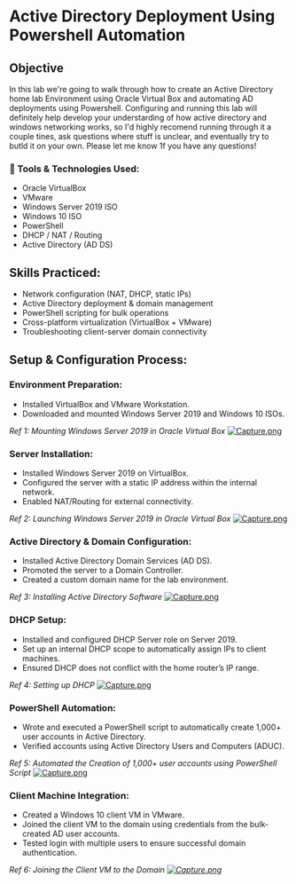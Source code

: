 # Active Directory Deployment Using Powershell Automation
## Objective
In this lab we're going to walk through how to create an Active Directory home lab Environment using Oracle Virtual Box and automating AD deployments using Powershell. Configuring and running this lab will definitely help develop your understarding of how active directory and windows networking works, so I'd highly recomend running through it a couple tines, ask questions where stuff is unclear, and eventually try to butld it on your own. Please let me know 1f you have any questions!

### 🔧 Tools & Technologies Used:
- Oracle VirtualBox
- VMware
- Windows Server 2019 ISO
- Windows 10 ISO
- PowerShell
- DHCP / NAT / Routing
- Active Directory (AD DS)
  
## Skills Practiced:

- Network configuration (NAT, DHCP, static IPs)
- Active Directory deployment & domain management
- PowerShell scripting for bulk operations
- Cross-platform virtualization (VirtualBox + VMware)
- Troubleshooting client-server domain connectivity

## Setup & Configuration Process:

### Environment Preparation:
- Installed VirtualBox and VMware Workstation.
- Downloaded and mounted Windows Server 2019 and Windows 10 ISOs.
 
 *Ref 1: Mounting Windows Server 2019 in Oracle Virtual Box* [![Capture.png](https://i.postimg.cc/wTbSqCb3/Capture.png)](https://postimg.cc/HVXS3hmC)
### Server Installation:
- Installed Windows Server 2019 on VirtualBox.
- Configured the server with a static IP address within the internal network.
- Enabled NAT/Routing for external connectivity.
 
*Ref 2: Launching Windows Server 2019 in Oracle Virtual Box* [![Capture.png](https://i.postimg.cc/jScnnhPW/Capture.png)](https://postimg.cc/VJSk3n71)
### Active Directory & Domain Configuration:
- Installed Active Directory Domain Services (AD DS).
- Promoted the server to a Domain Controller.
- Created a custom domain name for the lab environment.

*Ref 3: Installing Active Directory Software* [![Capture.png](https://i.postimg.cc/hvNbw1p4/Capture.png)](https://postimg.cc/SY7MY8BH)
### DHCP Setup:
- Installed and configured DHCP Server role on Server 2019.
- Set up an internal DHCP scope to automatically assign IPs to client machines.
- Ensured DHCP does not conflict with the home router’s IP range.

*Ref 4: Setting up DHCP* [![Capture.png](https://i.postimg.cc/HLtzx5s3/Capture.png)](https://postimg.cc/HJVXvrM7)
### PowerShell Automation:
- Wrote and executed a PowerShell script to automatically create 1,000+ user accounts in Active Directory.
- Verified accounts using Active Directory Users and Computers (ADUC).

*Ref 5: Automated the Creation of 1,000+ user accounts using PowerShell Script* [![Capture.png](https://i.postimg.cc/2ydhcNbG/Capture.png)](https://postimg.cc/gLJxj5KL)
### Client Machine Integration:
- Created a Windows 10 client VM in VMware.
- Joined the client VM to the domain using credentials from the bulk-created AD user accounts.
- Tested login with multiple users to ensure successful domain authentication.

*Ref 6: Joining the Client VM to the Domain [![Capture.png](https://i.postimg.cc/MT2nhr8F/Capture.png)](https://postimg.cc/2qGjWGyQ)*
